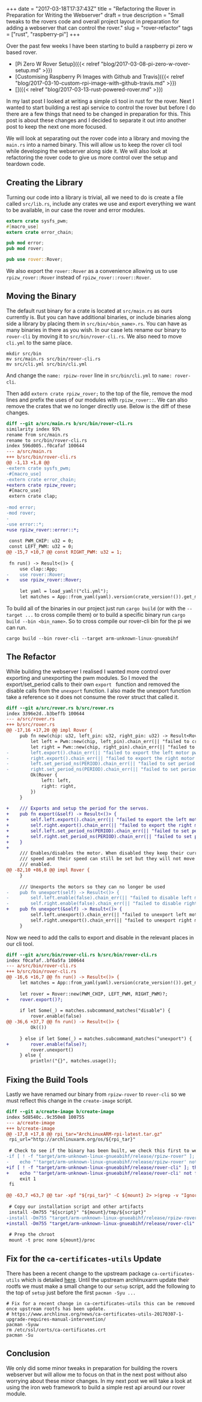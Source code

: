 +++
date = "2017-03-18T17:37:43Z"
title = "Refactoring the Rover in Preparation for Writing the Webserver"
draft = true
description = "Small tweaks to the rovers code and overall project layout in preparation for adding a webserver that can control the rover."
slug = "rover-refactor"
tags = ["rust", "raspberry-pi"]
+++

Over the past few weeks I have been starting to build a raspberry pi zero w
based rover.

* [Pi Zero W Rover Setup]({{< relref "blog/2017-03-08-pi-zero-w-rover-setup.md" >}})
* [Customising Raspberry Pi Images with Github and Travis]({{< relref "blog/2017-03-10-custom-rpi-image-with-github-travis.md" >}})
* []({{< relref "blog/2017-03-13-rust-powered-rover.md" >}})

In my last post I looked at writing a simple cli tool in rust for the rover.
Next I wanted to start building a rest api service to control the rover but
before I do there are a few things that need to be changed in preparation for
this. This post is about these changes and I decided to separate it out into
another post to keep the next one more focused.

We will look at separating out the rover code into a library and moving the
`main.rs` into a named binary. This will allow us to keep the rover cli tool
while developing the webserver along side it. We will also look at refactoring
the rover code to give us more control over the setup and teardown code.

## Creating the Library

Turning our code into a library is trivial, all we need to do is create a file
called `src/lib.rs`, include any crates we use and export everything we want to
be available, in our case the rover and error modules.

```rust
extern crate sysfs_pwm;
#[macro_use]
extern crate error_chain;

pub mod error;
pub mod rover;

pub use rover::Rover;
```

We also export the `rover::Rover` as a convenience allowing us to use `rpizw_rover::Rover` instead of `rpizw_rover::rover::Rover`.

## Moving the Binary

The default rust binary for a crate is located at `src/main.rs` as ours
currently is. But you can have additional binaries, or include binaries along
side a library by placing them in `src/bin/<bin_name>.rs`. You can have as many
binaries in there as you wish. In our case lets rename our binary to `rover-cli`
by moving it to `src/bin/rover-cli.rs`. We also need to move `cli.yml` to the
same place.

```shell
mkdir src/bin
mv src/main.rs src/bin/rover-cli.rs
mv src/cli.yml src/bin/cli.yml
```

And change the `name: rpizw-rover` line in `src/bin/cli.yml` to `name:
rover-cli`.

Then add `extern crate rpizw_rover;` to the top of the file, remove the mod
lines and prefix the uses of our modules with `rpizw_rover::`. We can also
remove the crates that we no longer directly use. Below is the diff of these
changes.

```diff
diff --git a/src/main.rs b/src/bin/rover-cli.rs
similarity index 93%
rename from src/main.rs
rename to src/bin/rover-cli.rs
index 596d005..f0cafaf 100644
--- a/src/main.rs
+++ b/src/bin/rover-cli.rs
@@ -1,13 +1,8 @@
-extern crate sysfs_pwm;
-#[macro_use]
-extern crate error_chain;
+extern crate rpizw_rover;
 #[macro_use]
 extern crate clap;
 
-mod error;
-mod rover;
-
-use error::*;
+use rpizw_rover::error::*;
 
 const PWM_CHIP: u32 = 0;
 const LEFT_PWM: u32 = 0;
@@ -15,7 +10,7 @@ const RIGHT_PWM: u32 = 1;
 
 fn run() -> Result<()> {
     use clap::App;
-    use rover::Rover;
+    use rpizw_rover::Rover;
 
     let yaml = load_yaml!("cli.yml");
     let matches = App::from_yaml(yaml).version(crate_version!()).get_matches();
```

To build all of the binaries in our project just run `cargo build` (or with the
`--target ...` to cross compile them) or to build a specific binary run `cargo
build --bin <bin_name>`. So to cross compile our rover-cli bin for the pi we can
run.

```shell
cargo build --bin rover-cli --target arm-unknown-linux-gnueabihf
```

## The Refactor

While building the webserver I realised I wanted more control over exporting and
unexporting the pwm modules. So I moved the export/set_period calls to their own
`export ` function and removed the disable calls from the `unexport` function. I
also made the unexport function take a reference so it does not consume the rover
struct that called it.

```diff
diff --git a/src/rover.rs b/src/rover.rs
index 3396e2d..b3beffb 100644
--- a/src/rover.rs
+++ b/src/rover.rs
@@ -17,16 +17,20 @@ impl Rover {
     pub fn new(chip: u32, left_pin: u32, right_pin: u32) -> Result<Rover> {
         let left = Pwm::new(chip, left_pin).chain_err(|| "failed to create left motor")?;
         let right = Pwm::new(chip, right_pin).chain_err(|| "failed to create right motor")?;
-        left.export().chain_err(|| "failed to export the left motor pwm channel")?;
-        right.export().chain_err(|| "failed to export the right motor pwm channel")?;
-        left.set_period_ns(PERIOD).chain_err(|| "failed to set period on left motor")?;
-        right.set_period_ns(PERIOD).chain_err(|| "failed to set period on right motor")?;
         Ok(Rover {
             left: left,
             right: right,
         })
     }
 
+    /// Exports and setup the period for the servos.
+    pub fn export(&self) -> Result<()> {
+        self.left.export().chain_err(|| "failed to export the left motor pwm channel")?;
+        self.right.export().chain_err(|| "failed to export the right motor pwm channel")?;
+        self.left.set_period_ns(PERIOD).chain_err(|| "failed to set period on left motor")?;
+        self.right.set_period_ns(PERIOD).chain_err(|| "failed to set period on right motor")
+    }
+
     /// Enables/disables the motor. When disabled they keep their current
     /// speed and their speed can still be set but they will not move until
     /// enabled.
@@ -82,10 +86,8 @@ impl Rover {
     }
 
     /// Unexports the motors so they can no longer be used
-    pub fn unexport(self) -> Result<()> {
-        self.left.enable(false).chain_err(|| "failed to disable left motor")?;
-        self.right.enable(false).chain_err(|| "failed to disable right motor")?;
+    pub fn unexport(&self) -> Result<()> {
         self.left.unexport().chain_err(|| "failed to unexport left motor")?;
         self.right.unexport().chain_err(|| "failed to unexport right motor")
     }
```

Now we need to add the calls to export and disable in the relevant places in our cli tool.

```diff
diff --git a/src/bin/rover-cli.rs b/src/bin/rover-cli.rs
index f0cafaf..bf6a5fa 100644
--- a/src/bin/rover-cli.rs
+++ b/src/bin/rover-cli.rs
@@ -16,6 +16,7 @@ fn run() -> Result<()> {
     let matches = App::from_yaml(yaml).version(crate_version!()).get_matches();
 
     let rover = Rover::new(PWM_CHIP, LEFT_PWM, RIGHT_PWM)?;
+    rover.export()?;
 
     if let Some(_) = matches.subcommand_matches("disable") {
         rover.enable(false)
@@ -36,6 +37,7 @@ fn run() -> Result<()> {
         Ok(())
 
     } else if let Some(_) = matches.subcommand_matches("unexport") {
+        rover.enable(false)?;
         rover.unexport()
     } else {
         println!("{}", matches.usage());
```

## Fixing the Build Tools

Lastly we have renamed our binary from `rpizw-rover` to `rover-cli` so we must reflect this change in the `create-image` script.

```diff
diff --git a/create-image b/create-image
index 5d8540c..9c350e8 100755
--- a/create-image
+++ b/create-image
@@ -17,8 +17,8 @@ rpi_tar="ArchLinuxARM-rpi-latest.tar.gz"
 rpi_url="http://archlinuxarm.org/os/${rpi_tar}"
 
 # Check to see if the binary has been built, we check this first to we can bail early.
-if [ ! -f "target/arm-unknown-linux-gnueabihf/release/rpizw-rover" ]; then
-    echo "'target/arm-unknown-linux-gnueabihf/release/rpizw-rover' not found. Have you run 'cargo build --release --target=arm-unknown-linux-gnueabihf'?"
+if [ ! -f "target/arm-unknown-linux-gnueabihf/release/rover-cli" ]; then
+    echo "'target/arm-unknown-linux-gnueabihf/release/rover-cli' not found. Have you run 'cargo build --release --target=arm-unknown-linux-gnueabihf'?"
     exit 1
 fi
 
@@ -63,7 +63,7 @@ tar -xpf "${rpi_tar}" -C ${mount} 2> >(grep -v "Ignoring unknown extended header
 
 # Copy our installation script and other artifacts
 install -Dm755 "${script}" "${mount}/tmp/${script}"
-install -Dm755 "target/arm-unknown-linux-gnueabihf/release/rpizw-rover" "${mount}/usr/local/bin/rpizw-rover"
+install -Dm755 "target/arm-unknown-linux-gnueabihf/release/rover-cli" "${mount}/usr/local/bin/rover-cli"
 
 # Prep the chroot
 mount -t proc none ${mount}/proc
```

## Fix for the `ca-certificates-utils` Update

There has been a recent change to the upstream package `ca-certificates-utils`
which is detailed
[here](https://www.archlinux.org/news/ca-certificates-utils-20170307-1-upgrade-requires-manual-intervention/).
Until the upstream archlinuxarm update their rootfs we must make a small change
to our `setup` script, add the following to the top of `setup` just before the first `pacman -Syu ...`

```shell
# Fix for a recent change in ca-certificates-utils this can be removed once upstream rootfs has been update.
# https://www.archlinux.org/news/ca-certificates-utils-20170307-1-upgrade-requires-manual-intervention/
pacman -Syuw
rm /etc/ssl/certs/ca-certificates.crt
pacman -Su
```

## Conclusion

We only did some minor tweaks in preparation for building the rovers webserver
but will allow me to focus on that in the next post without also worrying about
these minor changes. In my next post we will take a look at using the iron web
framework to build a simple rest api around our rover module.